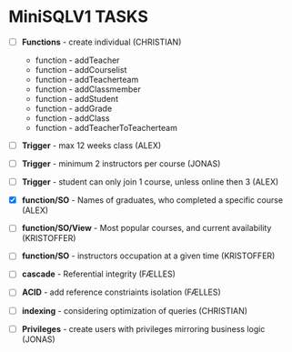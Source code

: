# MiniSQLV1 TASKS

- [ ] **Functions** - create individual (CHRISTIAN)
	* function - addTeacher 
	* function - addCourselist
	* function - addTeacherteam
	* function - addClassmember
	* function - addStudent
	* function - addGrade
	* function - addClass
	* function - addTeacherToTeacherteam

- [ ] **Trigger** - max 12 weeks class (ALEX)
- [ ] **Trigger** - minimum 2 instructors per course  (JONAS)
- [ ] **Trigger** - student can only join 1 course, unless online then 3 (ALEX)
- [x] **function/SO** - Names of graduates, who completed a specific course (ALEX)
- [ ] **function/SO/View** - Most popular courses, and current availability (KRISTOFFER)
- [ ] **function/SO** - instructors occupation at a given time (KRISTOFFER)

- [ ] **cascade** - Referential integrity (FÆLLES)
- [ ] **ACID** - add reference constriaints isolation (FÆLLES)
- [ ] **indexing** - considering optimization of queries (CHRISTIAN)
- [ ] **Privileges** - create users with privileges mirroring business logic (JONAS)
